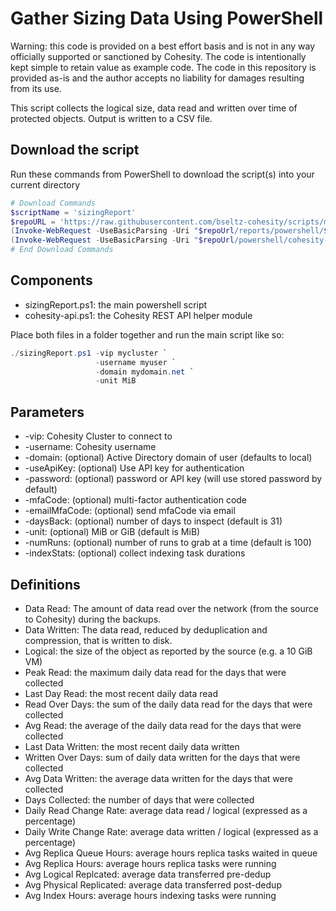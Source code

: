 # Gather Sizing Data Using PowerShell

Warning: this code is provided on a best effort basis and is not in any way officially supported or sanctioned by Cohesity. The code is intentionally kept simple to retain value as example code. The code in this repository is provided as-is and the author accepts no liability for damages resulting from its use.

This script collects the logical size, data read and written over time of protected objects. Output is written to a CSV file.

## Download the script

Run these commands from PowerShell to download the script(s) into your current directory

```powershell
# Download Commands
$scriptName = 'sizingReport'
$repoURL = 'https://raw.githubusercontent.com/bseltz-cohesity/scripts/master'
(Invoke-WebRequest -UseBasicParsing -Uri "$repoUrl/reports/powershell/$scriptName/$scriptName.ps1").content | Out-File "$scriptName.ps1"; (Get-Content "$scriptName.ps1") | Set-Content "$scriptName.ps1"
(Invoke-WebRequest -UseBasicParsing -Uri "$repoUrl/powershell/cohesity-api/cohesity-api.ps1").content | Out-File cohesity-api.ps1; (Get-Content cohesity-api.ps1) | Set-Content cohesity-api.ps1
# End Download Commands
```

## Components

* sizingReport.ps1: the main powershell script
* cohesity-api.ps1: the Cohesity REST API helper module

Place both files in a folder together and run the main script like so:

```powershell
./sizingReport.ps1 -vip mycluster `
                   -username myuser `
                   -domain mydomain.net `
                   -unit MiB
```

## Parameters

* -vip: Cohesity Cluster to connect to
* -username: Cohesity username
* -domain: (optional) Active Directory domain of user (defaults to local)
* -useApiKey: (optional) Use API key for authentication
* -password: (optional) password or API key (will use stored password by default)
* -mfaCode: (optional) multi-factor authentication code
* -emailMfaCode: (optional) send mfaCode via email
* -daysBack: (optional) number of days to inspect (default is 31)
* -unit: (optional) MiB or GiB (default is MiB)
* -numRuns: (optional) number of runs to grab at a time (default is 100)
* -indexStats: (optional) collect indexing task durations

## Definitions

* Data Read: The amount of data read over the network (from the source to Cohesity) during the backups.
* Data Written: The data read, reduced by deduplication and compression, that is written to disk.
* Logical: the size of the object as reported by the source (e.g. a 10 GiB VM)
* Peak Read: the maximum daily data read for the days that were collected
* Last Day Read: the most recent daily data read
* Read Over Days: the sum of the daily data read for the days that were collected
* Avg Read: the average of the daily data read for the days that were collected
* Last Data Written: the most recent daily data written
* Written Over Days: sum of daily data written for the days that were collected
* Avg Data Written: the average data written for the days that were collected
* Days Collected: the number of days that were collected
* Daily Read Change Rate: average data read / logical (expressed as a percentage)
* Daily Write Change Rate: average data written / logical (expressed as a percentage)
* Avg Replica Queue Hours: average hours replica tasks waited in queue
* Avg Replica Hours: average hours replica tasks were running
* Avg Logical Replcated: average data transferred pre-dedup
* Avg Physical Replicated: average data transferred post-dedup
* Avg Index Hours: average hours indexing tasks were running
